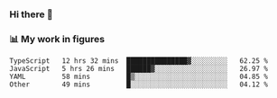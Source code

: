 ### Hi there 👋

### 📊 My work in figures

<!--START_SECTION:waka-->

```text
TypeScript   12 hrs 32 mins  ███████████████▓░░░░░░░░░   62.25 %
JavaScript   5 hrs 26 mins   ██████▓░░░░░░░░░░░░░░░░░░   26.97 %
YAML         58 mins         █▒░░░░░░░░░░░░░░░░░░░░░░░   04.85 %
Other        49 mins         █░░░░░░░░░░░░░░░░░░░░░░░░   04.12 %
```

<!--END_SECTION:waka-->
